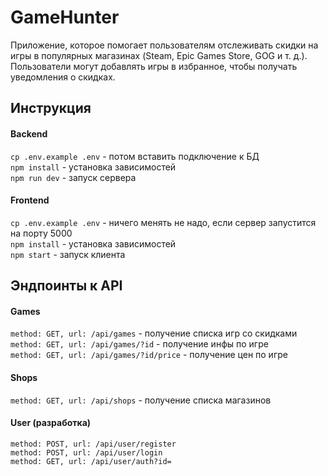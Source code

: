# GameHunter

Приложение, которое помогает пользователям отслеживать скидки на игры в популярных магазинах (Steam, Epic Games Store, GOG и т. д.). Пользователи могут добавлять игры в избранное, чтобы получать уведомления о скидках.

## Инструкция

#### Backend <br>

`cp .env.example .env` - потом вставить подключение к БД<br>
`npm install` - установка зависимостей <br>
`npm run dev` - запуск сервера <br>


#### Frontend <br>

`cp .env.example .env` - ничего менять не надо, если сервер запустится на порту 5000<br>
`npm install` - установка зависимостей <br>
`npm start` - запуск клиента <br> 


## Эндпоинты к API <br>

#### Games
`method: GET, url: /api/games` - получение списка игр со скидками<br>
`method: GET, url: /api/games/?id` - получение инфы по игре<br>
`method: GET, url: /api/games/?id/price` - получение цен по игре<br>

#### Shops
`method: GET, url: /api/shops` - получение списка магазинов<br>

#### User (разработка)
`method: POST, url: /api/user/register`<br>
`method: POST, url: /api/user/login`<br>
`method: GET, url: /api/user/auth?id=`<br>